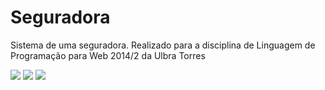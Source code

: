# Seguradora
Sistema de uma seguradora. Realizado para a disciplina de Linguagem de Programação para Web 2014/2 da Ulbra Torres

<img src="http://s14.postimg.org/6nhaeujm9/Captura_de_tela_de_2015_12_01_03_26_38.png">
<img src="http://s9.postimg.org/sxn3gji73/Captura_de_tela_de_2015_12_01_03_27_05.png">
<img src="http://s18.postimg.org/m31v50gyx/Captura_de_tela_de_2015_12_01_03_27_54.png">
